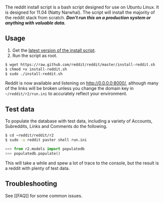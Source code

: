 The reddit install script is a bash script designed for use on Ubuntu Linux. It is designed for 11.04 (Natty Narwhal). The script will install the majority of the reddit stack from scratch. ***Don't run this on a production system or anything with valuable data.***

## Usage
1. Get the [latest version of the install script](https://github.com/reddit/reddit/blob/master/install-reddit.sh).
2. Run the script as root.

```bash
$ wget https://raw.github.com/reddit/reddit/master/install-reddit.sh
$ chmod +x install-reddit.sh
$ sudo ./install-reddit.sh
```

Reddit is now available and listening on http://0.0.0.0:8000/, although many of the links will be broken unless you change the domain key in `~/reddit/r2/run.ini` to accurately reflect your environment.

## Test data

To populate the database with test data, including a variety of Accounts, Subreddits, Links and Comments do the following.

```bash
$ cd ~reddit/reddit/r2
$ sudo -u reddit paster shell run.ini
```
```python
>>> from r2.models import populatedb
>>> populatedb.populate()
```

This will take a while and spew a lot of trace to the console, but the result is a reddit with plenty of test data.

## Troubleshooting

See [[FAQ]] for some common issues.